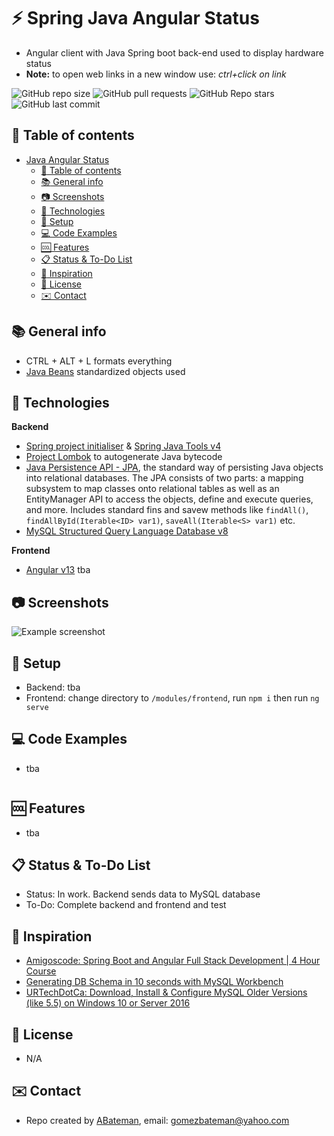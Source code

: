 # :zap: Spring Java Angular Status

* Angular client with Java Spring boot back-end used to display hardware status
* **Note:** to open web links in a new window use: _ctrl+click on link_

![GitHub repo size](https://img.shields.io/github/repo-size/AndrewJBateman/java-angular-status?style=plastic)
![GitHub pull requests](https://img.shields.io/github/issues-pr/AndrewJBateman/java-angular-status?style=plastic)
![GitHub Repo stars](https://img.shields.io/github/stars/AndrewJBateman/java-angular-status?style=plastic)
![GitHub last commit](https://img.shields.io/github/last-commit/AndrewJBateman/java-angular-status?style=plastic)

## :page_facing_up: Table of contents

* [Java Angular Status](#java-angular-status)
    * [:page_facing_up: Table of contents](#page_facing_up-table-of-contents)
    * [:books: General info](#books-general-info)
    * [:camera: Screenshots](#camera-screenshots)
    * [:signal_strength: Technologies](#signal_strength-technologies)
    * [:floppy_disk: Setup](#floppy_disk-setup)
    * [:computer: Code Examples](#computer-code-examples)
    * [:cool: Features](#cool-features)
    * [:clipboard: Status & To-Do List](#clipboard-status--to-do-list)
    * [:clap: Inspiration](#clap-inspiration)
    * [:file_folder: License](#file_folder-license)
    * [:envelope: Contact](#envelope-contact)

## :books: General info

* CTRL + ALT + L formats everything
* [Java Beans](https://en.wikipedia.org/wiki/JavaBeans) standardized objects used

## :signal_strength: Technologies

**Backend**
* [Spring project initialiser](https://start.spring.io/) & [Spring Java Tools v4](https://spring.io/tools)
* [Project Lombok](https://www.baeldung.com/intro-to-project-lombok) to autogenerate Java bytecode
* [Java Persistence API - JPA](https://docs.spring.io/spring-data/jpa/docs/current/reference/html/#jpa.repositories), the standard way of persisting Java objects into relational databases. The JPA consists of two parts: a mapping subsystem to map classes onto relational tables as well as an EntityManager API to access the objects, define and execute queries, and more. Includes standard fins and savew methods like `findAll()`, `findAllById(Iterable<ID> var1)`, `saveAll(Iterable<S> var1)` etc.
* [MySQL Structured Query Language Database v8](https://www.mysql.com/)

**Frontend**
* [Angular v13]() tba

## :camera: Screenshots

![Example screenshot](./img/java-angular.png)

## :floppy_disk: Setup

* Backend: tba
* Frontend: change directory to `/modules/frontend`, run `npm i` then run `ng serve`

## :computer: Code Examples

* tba

```java

```

## :cool: Features

* tba

## :clipboard: Status & To-Do List

* Status: In work. Backend sends data to MySQL database
* To-Do: Complete backend and frontend and test

## :clap: Inspiration

* [Amigoscode: Spring Boot and Angular Full Stack Development | 4 Hour Course](https://www.youtube.com/watch?v=8ZPsZBcue50&t=3662s)
* [Generating DB Schema in 10 seconds with MySQL Workbench](https://www.youtube.com/watch?v=RbKEYDtkAJI)
* [URTechDotCa: Download, Install & Configure MySQL Older Versions (like 5.5) on Windows 10 or Server 2016](https://www.youtube.com/watch?v=bnsBAcSPeGg)

## :file_folder: License

* N/A

## :envelope: Contact

* Repo created by [ABateman](https://github.com/AndrewJBateman), email: gomezbateman@yahoo.com